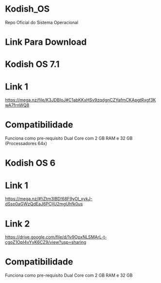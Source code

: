 # Kodish_OS
Repo Oficial do Sistema Operacional

# Link Para Download

# Kodish OS 7.1

# Link 1
https://mega.nz/file/K3JDBIoJ#C1abKKxHSv9zqdgnCZYafmCKApgtRxgf3KwA7frnWQ8

# Compatibilidade
Funciona como pre-requisito Dual Core com 2 GB RAM e 32 GB (Processadores 64x)

# Kodish OS 6 

# Link 1 
https://mega.nz/#!iZtm3IBD!68F9yOI_xykJ-dSsp0aGWzQdEaJ6PCljU2mgUhfk0us

# Link 2 
https://drive.google.com/file/d/1v9OpxNLSMArL-t-cgoZ1OpI4vYyK6CZ9/view?usp=sharing

# Compatibilidade
Funciona como pre-requisito Dual Core com 2 GB RAM e 32 GB

